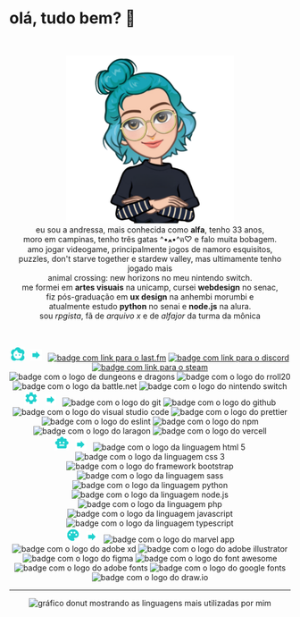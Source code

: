 # olá, tudo bem? :wave:

<br />

<p align="center"> 
  <img src="avatar.png" alt="avatar em estilo cartoon de uma moça branca com cabelo turquesa, de braços cruzados, camiseta preta e óculos" width="300px" height="300px">
  <br />
    eu sou a andressa, mais conhecida como <b>alfa</b>, tenho 33 anos, 
  <br /> 
    moro em campinas, tenho três gatas ^•ﻌ•^ฅ♡ e falo muita bobagem.
  <br /> 
    amo jogar videogame, principalmente jogos de namoro esquisitos, 
  <br />
    puzzles, don't starve together e stardew valley, mas ultimamente tenho jogado mais
  <br />
    animal crossing: new horizons no meu nintendo switch.
  <br /> 
    me formei em <b>artes visuais</b> na unicamp, cursei <b>webdesign</b> no senac,
  <br />
    fiz pós-graduação em <b>ux design</b> na anhembi morumbi e 
  <br />
    atualmente estudo <b>python</b> no senai e <b>node.js</b> na alura.
  <br /> 
    sou <i>rpgista</i>, fã de <i>arquivo x</i> e de <i>alfajor</i> da turma da mônica
</p>

<br />
<br />

<div align="center">
  <img src="profile.svg" alt="perfis pessoais e de jogo a seguir" width="24px" height="24px" title="personal sh*t"> <b>&nbsp;</b> <img src="arrow.svg" width="20px" height="20px"> <b>&nbsp;</b> 
  <a href="https://www.last.fm/pt/user/alfasou" target="blank"><img src="https://img.shields.io/badge/lastfm-d51007?logo=lastdotfm" alt="badge com link para o last.fm" title="music lover"></a>
  <a href="https://discord.com/users/alfafsz" target="_blank"><img src="https://img.shields.io/badge/discord-5865f2?logo=discord&logoColor=fff" alt="badge com link para o discord" title="let's chat"></a>
  <a href="https://steamcommunity.com/id/alfafsz" target="blank"><img src="https://img.shields.io/badge/steam-000?logo=steam" alt="badge com link para o steam" title="chronic gamer"></a>
  <img src="https://img.shields.io/badge/dnd-ff4d26?logo=dungeonsanddragons" alt="badge com o logo de dungeons e dragons" title="multiclass multirace player">
  <img src="https://img.shields.io/badge/rpg-e10085?logo=roll20" alt="badge com o logo do rroll20" title="multisystem gm">
  <img src="https://img.shields.io/badge/battle.net-4381c3?logo=battledotnet&logoColor=fff" alt="badge com o logo da battle.net" title="tag: alfasou#1982">
  <img src="https://img.shields.io/badge/switch-e60012?logo=nintendoswitch" alt="badge com o logo do nintendo switch" title="code: SW-8485-2925-3593">
  <br />
  <img src="toolkit.svg" alt="ferramentas que utilizo a seguir" width="26px" height="26px" title="toolkit"> <b>&nbsp;</b> <img src="arrow.svg" width="20px" height="20px"> <b>&nbsp;</b>    
  <img src="https://img.shields.io/badge/git-F05032?logo=git&logoColor=fff" alt="badge com o logo do git" title="git">
  <img src="https://img.shields.io/badge/github-181717?logo=github&logoColor=fff" alt="badge com o logo do github" title="github">
  <img src="https://img.shields.io/badge/vscode-007acc?logo=visualstudiocode&logoColor=fff" alt="badge com o logo do visual studio code" title="visual studio code">
  <img src="https://img.shields.io/badge/prettier-yellow?logo=prettier&logoColor=fff" alt="badge com o logo do prettier" title="prettier">
  <img src="https://img.shields.io/badge/eslint-4B32C3?logo=eslint&logoColor=fff" alt="badge com o logo do eslint" title="eslint">
  <img src="https://img.shields.io/badge/npm-CB3837?logo=npm&logoColor=fff" alt="badge com o logo do npm" title="npm">
  <img src="https://img.shields.io/badge/laragon-0e83cd?logo=laragon&logoColor=fff" alt="badge com o logo do laragon" title="laragon">
  <img src="https://img.shields.io/badge/vercel-000?logo=vercel&logoColor=fff" alt="badge com o logo do vercell" title="vercel">
  <br />
  <img src="code.svg" alt="linguagens que utilizo a seguir" width="26px" height="26px" title="coding"> <b>&nbsp;</b> <img src="arrow.svg" width="20px" height="20px"> <b>&nbsp;</b>    
  <img src="https://img.shields.io/badge/html-E34F26?logo=html5&logoColor=fff" alt="badge com o logo da linguagem html 5" title="html 5">
  <img src="https://img.shields.io/badge/css-1572B6?logo=css3&logoColor=fff" alt="badge com o logo da linguagem css 3" title="css 3">
  <img src="https://img.shields.io/badge/bootstrap-7952b3?logo=bootstrap&logoColor=fff" alt="badge com o logo do framework bootstrap" title="bootstrap"> 
  <img src="https://img.shields.io/badge/sass-cc6699?logo=sass&logoColor=fff" alt="badge com o logo da linguagem sass" title="sass(y) girl">
  <img src="https://img.shields.io/badge/python-3776ab?logo=python&logoColor=fff" alt="badge com o logo da linguagem python" title="python">
  <img src="https://img.shields.io/badge/node.js-5fa04e?logo=nodedotjs&logoColor=fff" alt="badge com o logo da linguagem node.js" title="node.js">
  <img src="https://img.shields.io/badge/php-777bb4?logo=php&logoColor=fff" alt="badge com o logo da linguagem php" title="php">
  <img src="https://img.shields.io/badge/javascript-yellow?logo=javascript&logoColor=fff" alt="badge com o logo da linguagem javascript" title="javascript">
  <img src="https://img.shields.io/badge/typescript-3178C6?logo=typescript&logoColor=fff" alt="badge com o logo da linguagem typescript" title="typescript">
  <br />
  <img src="uiux.svg" alt="ferramentas de layout que utilizo a seguir" width="26px" height="26px"" title="ui/ux"> <b>&nbsp;</b> <img src="arrow.svg" width="20px" height="20px"> <b>&nbsp;</b>    
  <img src="https://img.shields.io/badge/marvel-1FB6FF?logo=marvelapp&logoColor=fff" alt="badge com o logo do marvel app" title="marvel app">
  <img src="https://img.shields.io/badge/adobe_xd-FF61F6?logo=adobexd&logoColor=fff" alt="badge com o logo do adobe xd" title="adobe xd">
  <img src="https://img.shields.io/badge/illustrator-FF9A00?logo=adobeillustrator&logoColor=fff" alt="badge com o logo do adobe illustrator" title="adobe illustrator">
  <img src="https://img.shields.io/badge/figma-F24E1E?logo=figma&logoColor=fff" alt="badge com o logo do figma" title="figma">
  <img src="https://img.shields.io/badge/font_awesome-538DD7?logo=fontawesome&logoColor=fff" alt="badge com o logo do font awesome" title="font awesome">
  <img src="https://img.shields.io/badge/adobe_fonts-000B1D?logo=adobefonts&logoColor=fff" alt="badge com o logo do adobe fonts" title="adobe fonts">
  <img src="https://img.shields.io/badge/google_fonts-4285F4?logo=googlefonts&logoColor=fff" alt="badge com o logo do google fonts" title="google fonts">
  <img src="https://img.shields.io/badge/draw.io-F08705?logo=diagramsdotnet&logoColor=fff" alt="badge com o logo do draw.io" title="draw.io">

  <br />
  <hr />

  <picture>
    <source
      srcset="https://github-readme-stats.vercel.app/api/top-langs/?username=alfasou&layout=donut&theme=radical&langs_count=8" width="500px" height="300px"
      media="(prefers-color-scheme: dark), (prefers-color-scheme: no-preference)"
    />
    <source
      srcset="https://github-readme-stats.vercel.app/api/top-langs/?username=alfasou&layout=donut&theme=buefy&langs_count=8" width="500px" height="300px"
      media="(prefers-color-scheme: light)"
    />
    <img src="https://github-readme-stats.vercel.app/api/top-langs/?username=alfasou&layout=donut&theme=radical&langs_count=8" alt="gráfico donut mostrando as linguagens mais utilizadas por mim" width="500px" height="300px" />
  </picture>

</div>
<br />
